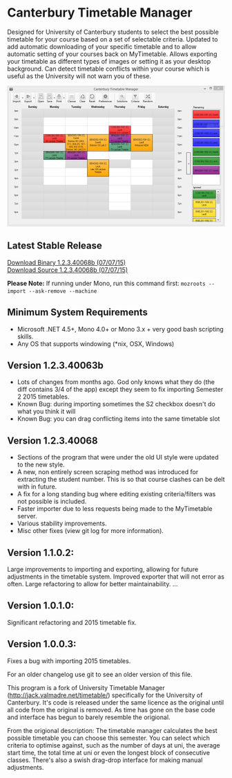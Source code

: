 Canterbury Timetable Manager
==========================

Designed for University of Canterbury students to select the best possible timetable for your course based on a set of selectable criteria. Updated to add automatic downloading of your specific timetable and to allow automatic setting of your courses back on MyTimetable. Allows exporting your timetable as different types of images or setting it as your desktop background. Can detect timetable conflicts within your course which is useful as the University will not warn you of these.

![Screenshot of Canterbury Timetable Manager](./Example.jpg)

Latest Stable Release
----------------------
[Download Binary 1.2.3.40068b (07/07/15)](https://github.com/mrkno/CanterburyTimetableManager/releases/download/v1.2.3.40068b/CanterburyTimetable.exe)<br/>
[Download Source 1.2.3.40068b (07/07/15)](https://github.com/mrkno/CanterburyTimetableManager/archive/v1.2.3.40068b.zip)

<b>Please Note:</b>
If running under Mono, run this command first: `mozroots --import --ask-remove --machine`

Minimum System Requirements
-------------------------
* Microsoft .NET 4.5+, Mono 4.0+ or Mono 3.x + very good bash scripting skills.
* Any OS that supports windowing (*nix, OSX, Windows)

Version 1.2.3.40063b
-----------------
* Lots of changes from months ago. God only knows what they do (the diff contains 3/4 of the app) except they seem to fix importing Semester 2 2015 timetables.
* Known Bug: during importing sometimes the S2 checkbox doesn't do what you think it will
* Known Bug: you can drag conflicting items into the same timetable slot

Version 1.2.3.40068
-----------------
* Sections of the program that were under the old UI style were updated to the new style.
* A new, non entirely screen scraping method was introduced for extracting the student number. This is so that course clashes can be delt with in future.
* A fix for a long standing bug where editing existing criteria/filters was not possible is included.
* Faster importer due to less requests being made to the MyTimetable server.
* Various stability improvements.
* Misc other fixes (view git log for more information).

Version 1.1.0.2:
-----------------
Large improvements to importing and exporting, allowing for future adjustments in the timetable system. Improved exporter that will not error as often. Large refactoring to allow for better maintainability. ...

Version 1.0.1.0:
-----------------
Significant refactoring and 2015 timetable fix.

Version 1.0.0.3:
-----------------
Fixes a bug with importing 2015 timetables.

For an older changelog use git to see an older version of this file.

This program is a fork of University Timetable Manager (http://jack.valmadre.net/timetable/) specifically for the University of Canterbury. It's code is released under the same licence as the original until all code from the original is removed. As time has gone on the base code and interface has begun to barely resemble the origional.

From the origional description:
The timetable manager calculates the best possible timetable you can choose this semester. You can select which criteria to optimise against, such as the number of days at uni, the average start time, the total time at uni or even the longest block of consecutive classes. There's also a swish drag-drop interface for making manual adjustments.
